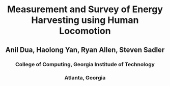 <h1 align="center"> Measurement and Survey of Energy Harvesting using Human Locomotion </h1>
<h2 align="center"> Anil Dua, Haolong Yan, Ryan Allen, Steven Sadler </h2>
<h3 align="center"> College of Computing, Georgia Institude of Technology </h3>
<h3 align="center"> Atlanta, Georgia </h3>